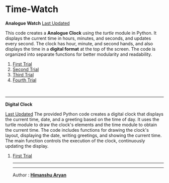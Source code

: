 # Time-Watch
<p><b>Analogue Watch</b>
<a href="https://github.com/himanshuaryan/Time-Watch/blob/main/version_2.py">Last Updated<a/>
<p>This code creates a <strong>Analogue Clock</strong> using the <i>turtle</i> module in Python. It displays the current time in hours, minutes, and seconds, and updates every second. The clock has hour, minute, and second hands, and also displays the time in a <b>digital format</b> at the top of the screen. The code is organized into separate functions for better modularity and readability.</p>
<ol>
<li><a href="simple_clock.py">First Trial</a></li>
<li><a href="analogue_clock.py">Second Trial</a></li>
<li><a href="simple_analogue_clock.py">Third Trial</a></li>
<li><a href="version_1(2).py">Fourth Trial</a></li>
</ol> <br><hr>
<p><b>Digital Clock</b></p>
<a href='digital_watch.py'>Last Updated</a>
The provided Python code creates a digital clock that displays the current time, date, and a greeting based on the time of day. It uses the turtle module to draw the clock's elements and the time module to obtain the current time. The code includes functions for drawing the clock's layout, displaying the date, writing greetings, and showing the current time. The main function controls the execution of the clock, continuously updating the display.
  <br>
<ol>
  <li><a href='digital_watch.py'>First Trial</a></li>
<hr><hr>
<p>Author : <b><a href="https://github.com/himanshuaryan">Himanshu Aryan</a></b></p>
